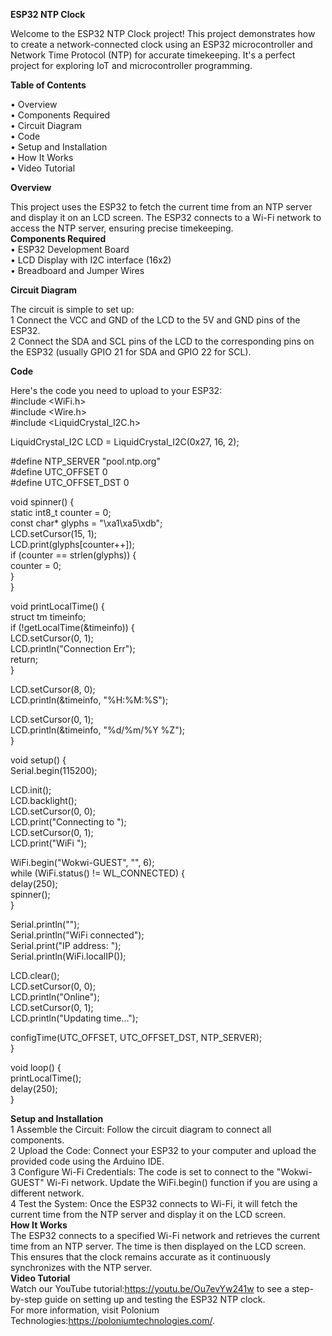 **ESP32 NTP Clock**	

Welcome to the ESP32 NTP Clock project! This project demonstrates how to create a network-connected clock using an ESP32 microcontroller and Network Time Protocol (NTP) for accurate timekeeping. It's a perfect project for exploring IoT and microcontroller programming.

**Table of Contents**  

•	Overview  
•	Components Required  
•	Circuit Diagram  
•	Code  
•	Setup and Installation  
•	How It Works  
•	Video Tutorial  

**Overview**  

This project uses the ESP32 to fetch the current time from an NTP server and display it on an LCD screen. The ESP32 connects to a Wi-Fi network to access the NTP server, ensuring precise timekeeping.  
**Components Required**  
•	ESP32 Development Board  
•	LCD Display with I2C interface (16x2)  
•	Breadboard and Jumper Wires  

**Circuit Diagram**   

The circuit is simple to set up:  
1	Connect the VCC and GND of the LCD to the 5V and GND pins of the ESP32.  
2	Connect the SDA and SCL pins of the LCD to the corresponding pins on the ESP32 (usually GPIO 21 for SDA and GPIO 22 for SCL).  

**Code**  
  
Here's the code you need to upload to your ESP32:  
#include <WiFi.h>  
#include <Wire.h>  
#include <LiquidCrystal_I2C.h>  

LiquidCrystal_I2C LCD = LiquidCrystal_I2C(0x27, 16, 2);  

#define NTP_SERVER     "pool.ntp.org"  
#define UTC_OFFSET     0  
#define UTC_OFFSET_DST 0  

void spinner() {  
  static int8_t counter = 0;  
  const char* glyphs = "\xa1\xa5\xdb";  
  LCD.setCursor(15, 1);  
  LCD.print(glyphs[counter++]);  
  if (counter == strlen(glyphs)) {  
    counter = 0;  
  }  
}  
  
void printLocalTime() {  
  struct tm timeinfo;  
  if (!getLocalTime(&timeinfo)) {  
    LCD.setCursor(0, 1);  
    LCD.println("Connection Err");  
    return;  
  }  

  LCD.setCursor(8, 0);  
  LCD.println(&timeinfo, "%H:%M:%S");  

  LCD.setCursor(0, 1);  
  LCD.println(&timeinfo, "%d/%m/%Y   %Z");  
}
  
void setup() {  
  Serial.begin(115200);  

  LCD.init();  
  LCD.backlight();  
  LCD.setCursor(0, 0);  
  LCD.print("Connecting to ");  
  LCD.setCursor(0, 1);  
  LCD.print("WiFi ");  

  WiFi.begin("Wokwi-GUEST", "", 6);  
  while (WiFi.status() != WL_CONNECTED) {  
    delay(250);  
    spinner();  
  }  

  Serial.println("");  
  Serial.println("WiFi connected");  
  Serial.print("IP address: ");  
  Serial.println(WiFi.localIP());  

  LCD.clear();  
  LCD.setCursor(0, 0);      
  LCD.println("Online");  
  LCD.setCursor(0, 1);  
  LCD.println("Updating time...");  

  configTime(UTC_OFFSET, UTC_OFFSET_DST, NTP_SERVER);  
}  

void loop() {  
  printLocalTime();  
  delay(250);  
}  
  
**Setup and Installation**  
1	Assemble the Circuit: Follow the circuit diagram to connect all components.  
2	Upload the Code: Connect your ESP32 to your computer and upload the provided code using the Arduino IDE.  
3	Configure Wi-Fi Credentials: The code is set to connect to the "Wokwi-GUEST" Wi-Fi network. Update the WiFi.begin() function if you are using a different network.  
4	Test the System: Once the ESP32 connects to Wi-Fi, it will fetch the current time from the NTP server and display it on the LCD screen.  
**How It Works**  
The ESP32 connects to a specified Wi-Fi network and retrieves the current time from an NTP server. The time is then displayed on the LCD screen. This ensures that the clock remains   accurate as it continuously synchronizes with the NTP server.  
**Video Tutorial**  
Watch our YouTube tutorial:https://youtu.be/Ou7evYw241w to see a step-by-step guide on setting up and testing the ESP32 NTP clock.  
For more information, visit Polonium Technologies:https://poloniumtechnologies.com/.  

